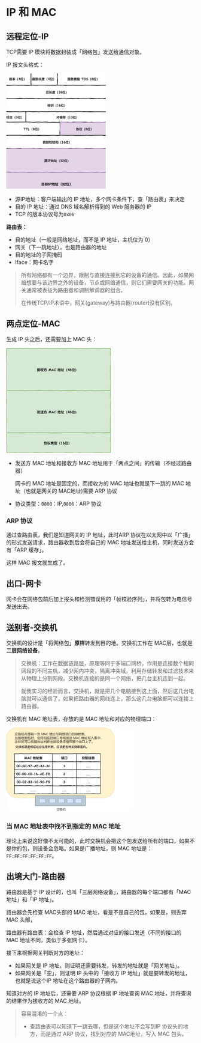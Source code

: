 # IP 和 MAC

## 远程定位-IP

TCP需要 IP 模块将数据封装成「网络包」发送给通信对象。

IP 报文头格式：

<img src="https://raw.githubusercontent.com/Missyesterday/picgo/main/picgo/image-20230905230636021.png" alt="image-20230905230636021" style="zoom:30%;" />

-   源IP地址：客户端输出的 IP 地址，多个网卡条件下，查「路由表」来决定
-   目的 IP 地址：通过 DNS 域名解析得到的 Web 服务器的 IP
-   TCP 的版本协议号为`0x06`



**路由表：**

-   目的地址（一般是网络地址，而不是 IP 地址，主机位为 0）
-   网关（下一跳地址），也是路由器的地址
-   目的地址的子网掩码
-   Iface：网卡名字

>   所有网络都有一个边界，限制与直接连接到它的设备的通信。因此，如果网络想要与该边界之外的设备，节点或网络通信，则它们需要网关的功能。网关通常被表征为路由器和调制解调器的组合。
>
>   在传统TCP/IP术语中，网关(gateway)与路由器(router)没有区别。



## 两点定位-MAC

生成 IP 头之后，还需要加上 MAC 头：

<img src="https://raw.githubusercontent.com/Missyesterday/picgo/main/picgo/image-20230905231903978.png" alt="image-20230905231903978" style="zoom:50%;" />

-   发送方 MAC 地址和接收方 MAC 地址用于「两点之间」的传输（不经过路由器）

    网卡的 MAC 地址是固定的，而接收方的 MAC 地址也就是下一跳的 MAC 地址（也就是网关的 MAC地址)需要 ARP 协议

-   协议类型：`0800`：IP,`0806`：ARP 协议



### ARP 协议

通过查路由表，我们是知道网关的 IP 地址，此时ARP 协议在以太网中以「广播」的形式发送请求，路由器收到后会将自己的 MAC 地址发送给主机，同时发送方会有「ARP 缓存」。

这样 MAC 报文就生成了。

## 出口-网卡

网卡会在网络包前后加上报头和检测错误用的「帧校验序列」，并将包转为电信号发送出去。

## 送别者-交换机

交换机的设计是「将网络包」**原样**转发到目的地。交换机工作在 MAC层，也就是**二层网络设备**。

>   交换机：工作在数据链路层，原理等同于多端口网桥。作用是连接数个相同网段的不同主机，减少网内冲突，隔离冲突域。利用存储转发和过滤技术来从物理上分割网段。交换机连接的是同一个网络，把几台主机连到一起。
>
>   就我实习的经验而言，交换机，就是把几个电脑接到这上面，然后这几台电脑就可以通信了，如果把路由器的网线连上，那么这几台电脑都可以连接上路由器。

交换机有 MAC 地址表，存放的是 MAC 地址和对应的物理端口：

<img src="https://raw.githubusercontent.com/Missyesterday/picgo/main/picgo/image-20230905233813269.png" alt="image-20230905233813269" style="zoom: 33%;" />

### 当 MAC 地址表中找不到指定的 MAC 地址

理论上来说这好像不太可能的，此时交换机会把这个包发送给所有的端口，如果不是你的包，则设备会忽略。如果是广播地址，则 MAC 地址是：`FF:FF:FF:FF:FF:FF`。



## 出境大门-路由器

路由器是基于 IP 设计的，也叫「三层网络设备」，路由器的每个端口都有「MAC地址」和「IP 地址」。

路由器会先检查 MAC头部的 MAC 地址，看是不是自己的包，如果是，则丢弃 MAC 头部，

路由器有路由表：会检查 IP 地址，然后通过对应的接口发送（不同的接口的 MAC 地址不同，类似于多张网卡）。

接下来根据网关判断对方的地址：

-   如果网关是 IP 地址，则证明还需要转发，转发的地址就是「网关地址」。
-   如果网关是「空」，则证明 IP 头中的「接收方 IP 地址」就是要转发的地址，也就是说这个IP 地址在这个路由器的子网内。

知道对方的 IP 地址后，还需要 ARP 协议根据 IP 地址查询 MAC 地址，并将查询的结果作为接收方的 MAC 地址。



>   容易混淆的一个点：
>
>   -   查路由表可以知道下一跳去哪，但是这个地址不会写到IP 协议头的地方，而是通过 ARP 协议，找到对应的 MAC地址，写入 MAC 包头。